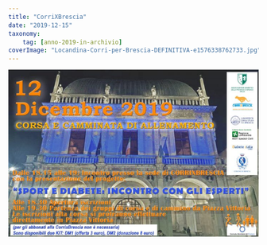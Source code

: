 ```yaml
---
title: "CorriXBrescia"
date: "2019-12-15"
taxonomy: 
    tag: [anno-2019-in-archivio]
coverImage: "Locandina-Corri-per-Brescia-DEFINITIVA-e1576338762733.jpg"
---
```


![](images/Locandina-Corri-per-Brescia-DEFINITIVA-e1576338762733.jpg)
